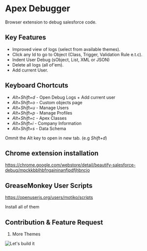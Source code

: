 Apex Debugger
===============

Browser extension to debug salesforce code.

Key Features
------------

  * Improved view of logs (select from available themes).
  * Click any Id to go to Object (Class, Trigger, Validation Rule e.t.c).
  * Indent User Debug (sObject, List, XML or JSON)
  * Delete all logs (all of'em).
  * Add current User.

Keyboard Chortcuts
------------------

* _Alt+Shift+d_ - Open Debug Logs + Add current user
* _Alt+Shift+o_ - Custom objects page
* _Alt+Shift+u_ - Manage Users
* _Alt+Shift+p_ - Manage Profiles
* _Alt+Shift+c_ - Apex Classes
* _Alt+Shift+i_ - Company Information
* _Alt+Shift+s_ - Data Schema

Ommit the Alt key to open in new tab. (e.g _Shift+d_)

Chrome extension installation
-----------------------------

https://chrome.google.com/webstore/detail/beautify-salesforce-debug/mpckkbblhbfngaininanfjpdfjhbncjo

GreaseMonkey User Scripts
-----------------------------

https://openuserjs.org/users/motiko/scripts

Install all of them

Contribution & Feature Request
-----------------------------

  1. More Themes



![Let's build it](https://octodex.github.com/images/collabocats.jpg "Let's build it")